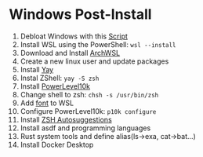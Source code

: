 # Windows Post-Install

1. Debloat Windows with this [Script](https://github.com/LeDragoX/Win-Debloat-Tools)
2. Install WSL using the PowerShell: `wsl --install`
3. Download and Install [ArchWSL](https://github.com/yuk7/ArchWSL)
4. Create a new linux user and update packages
5. Install [Yay](https://github.com/Jguer/yay)
6. Instal ZShell: `yay -S zsh`
7. Install [PowerLevel10k](https://github.com/romkatv/powerlevel10k#arch-linux)
8. Change shell to zsh: `chsh -s /usr/bin/zsh`
9. Add [font](https://github.com/romkatv/powerlevel10k#manual-font-installation) to WSL
10. Configure PowerLevel10k: `p10k configure`
11. Install [ZSH Autosuggestions](https://github.com/zsh-users/zsh-autosuggestions/blob/master/INSTALL.md#manual-git-clone)
12. Install asdf and programming languages
13. Rust system tools and define alias(ls->exa, cat->bat...)
14. Install Docker Desktop
